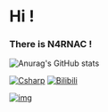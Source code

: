 # Hi ! 
### There is N4RNAC !


![Anurag's GitHub stats](https://github-readme-stats.vercel.app/api?username=N4RNACACC&show_icons=true&theme=tokyonight)

[![Csharp](https://img.shields.io/badge/code-C%23-purple)](https://dotnet.microsoft.com/zh-cn/languages/csharp)
[![Bilibili](https://img.shields.io/badge/Bilibili-N4RNAC-pink?logo=bilibili)](https://space.bilibili.com/441061671)

[![img](img/118626927_p0.jpg)](https://pixiv.net/artworks/118626927)